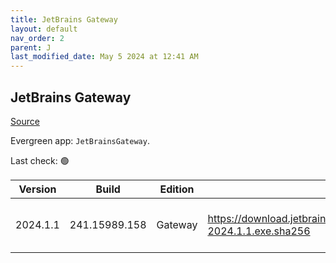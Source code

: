 ```yaml
---
title: JetBrains Gateway
layout: default
nav_order: 2
parent: J
last_modified_date: May 5 2024 at 12:41 AM
---
```


## JetBrains Gateway

[Source](https://www.jetbrains.com/)

Evergreen app: `JetBrainsGateway`. 

Last check: 🟢

| Version  | Build         | Edition | Sha256                                                                           | Date     | Size      | Type | URI                                                                                                                                                    |
| -------- | ------------- | ------- | -------------------------------------------------------------------------------- | -------- | --------- | ---- | ------------------------------------------------------------------------------------------------------------------------------------------------------ |
| 2024.1.1 | 241.15989.158 | Gateway | https://download.jetbrains.com/idea/gateway/JetBrainsGateway-2024.1.1.exe.sha256 | 1/5/2024 | 204116584 | exe  | [https://download.jetbrains.com/idea/gateway/JetBrainsGateway-2024.1.1.exe](https://download.jetbrains.com/idea/gateway/JetBrainsGateway-2024.1.1.exe) |

